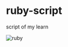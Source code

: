 # ruby-script
 script of my learn 

![ruby](https://user-images.githubusercontent.com/109823552/221246654-3fe4dcf7-cfd4-4816-9822-21ec4707dbe6.png)
